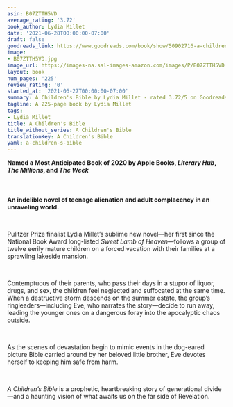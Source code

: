 ```yaml
---
asin: B07ZTTH5VD
average_rating: '3.72'
book_author: Lydia Millet
date: '2021-06-28T00:00:00-07:00'
draft: false
goodreads_link: https://www.goodreads.com/book/show/50902716-a-children-s-bible
image:
- B07ZTTH5VD.jpg
image_url: https://images-na.ssl-images-amazon.com/images/P/B07ZTTH5VD.01._SCLZZZZZZZ.jpg
layout: book
num_pages: '225'
review_rating: '0'
started_at: '2021-06-27T00:00:00-07:00'
summary: A Children's Bible by Lydia Millet - rated 3.72/5 on Goodreads
tagline: A 225-page book by Lydia Millet
tags:
- Lydia Millet
title: A Children's Bible
title_without_series: A Children's Bible
translationKey: A Children's Bible
yaml: a-children-s-bible
---
```


<p>
  <strong>Named a Most Anticipated Book of 2020 by Apple Books, <em>Literary Hub</em>, <em>The Millions</em>, and <em>The Week</em><br /><br /><br /><br />An indelible novel of teenage alienation and adult complacency in an unraveling world.</strong>
</p><br /><p>Pulitzer Prize finalist Lydia Millet’s sublime new novel—her first since the National Book Award long-listed <em>Sweet Lamb of Heaven</em>—follows a group of twelve eerily mature children on a forced vacation with their families at a sprawling lakeside mansion.</p><br /><p>Contemptuous of their parents, who pass their days in a stupor of liquor, drugs, and sex, the children feel neglected and suffocated at the same time. When a destructive storm descends on the summer estate, the group’s ringleaders—including Eve, who narrates the story—decide to run away, leading the younger ones on a dangerous foray into the apocalyptic chaos outside.</p><br /><p>As the scenes of devastation begin to mimic events in the dog-eared picture Bible carried around by her beloved little brother, Eve devotes herself to keeping him safe from harm.</p><br /><p><em>A Children’s Bible</em> is a prophetic, heartbreaking story of generational divide—and a haunting vision of what awaits us on the far side of Revelation.</p>